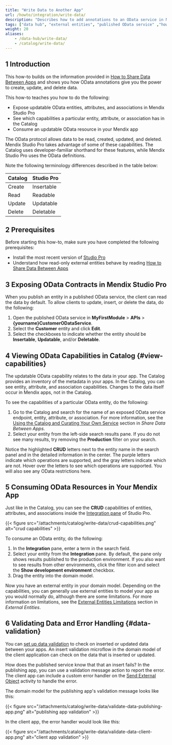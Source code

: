 ```yaml
---
title: "Write Data to Another App"
url: /howto/integration/write-data/
description: "Describes how to add annotations to an OData service in Mendix Studio Pro, see external entities with these features in the Catalog, and use them to build your app."
tags: ["data hub", "external entities", "published OData service" ,"how to","OData", "Catalog"]
weight: 20
aliases:
    - /data-hub/write-data/
    - /catalog/write-data/
---
```


## 1 Introduction

This how-to builds on the information provided in [How to Share Data Between Apps](/howto/integration/share-data/) and shows you how OData annotations give you the power to create, update, and delete data.

This how-to teaches you how to do the following:

* Expose updatable OData entities, attributes, and associations in Mendix Studio Pro
* See which capabilities a particular entity, attribute, or association has in the Catalog
* Consume an updatable OData resource in your Mendix app

The OData protocol allows data to be read, created, updated, and deleted. Mendix Studio Pro takes advantage of some of these capabilities. The Catalog uses developer-familiar shorthand for these features, while Mendix Studio Pro uses the OData definitions.

Note the following terminology differences described in the table below:

| Catalog | Studio Pro |
| -------- | ---------- |
| Create   | Insertable |
| Read     | Readable   |
| Update   | Updatable  |
| Delete   | Deletable  |

## 2 Prerequisites

Before starting this how-to, make sure you have completed the following prerequisites:

* Install the most recent version of [Studio Pro](https://marketplace.mendix.com/link/studiopro/)
* Understand how read-only external entities behave by reading [How to Share Data Between Apps](/howto/integration/share-data/)

## 3 Exposing OData Contracts in Mendix Studio Pro

When you publish an entity in a published OData service, the client can read the data by default. To allow clients to update, insert, or delete the data, do the following:

1. Open the published OData service in **MyFirstModule** > **APIs** > **{yourname}CustomerODataService**.
2. Select the **Customer** entity and click **Edit**.
3. Select the checkboxes to indicate whether the entity should be **Insertable**, **Updatable**, and/or **Deletable**.

## 4 Viewing OData Capabilities in Catalog {#view-capabilities}

The updatable OData capability relates to the data in your app. The Catalog provides an inventory of the metadata in your apps. In the Catalog, you can see entity, attribute, and association capabilities. Changes to the data itself occur in Mendix apps, not in the Catalog.

To see the capabilities of a particular OData entity, do the following: 

1. Go to the Catalog and search for the name of an exposed OData service endpoint, entity, attribute, or association. For more information, see the [Using the Catalog and Curating Your Own Service](/howto/integration/#use-and-curate) section in *Share Data Between Apps*.
2. Select your entity from the left-side search results pane. If you do not see many results, try removing the **Production** filter on your search.

Notice the highlighted **CRUD** letters next to the entity name in the search panel and in the detailed information in the center. The purple letters indicate which operations are supported, and the gray letters indicate which are not. Hover over the letters to see which operations are supported. You will also see any OData restrictions here.

## 5 Consuming OData Resources in Your Mendix App

Just like in the Catalog, you can see the **CRUD** capabilities of entities, attributes, and associations inside the [Integration pane](/refguide/integration-pane/) of Studio Pro.

{{< figure src="/attachments/catalog/write-data/crud-capabilities.png" alt="crud capabilities" >}}

To consume an OData entity, do the following:

1. In the **Integration** pane, enter a term in the search field. 
2. Select your entity from the **Integration** pane. By default, the pane only shows results published to the production environment. If you also want to see results from other environments, click the filter icon and select the **Show development environment** checkbox.
3. Drag the entity into the domain model.

Now you have an external entity in your domain model. Depending on the capabilities, you can generally use external entities to model your app as you would normally do, although there are some limitations. For more information on limitations, see the [External Entities Limitations](/refguide/external-entities/#limitations) section in *External Entities*. 

## 6 Validating Data and Error Handling {#data-validation}

You can [set up data validation](/refguide/setting-up-data-validation/) to check on inserted or updated data between your apps. An insert validation microflow in the domain model of the client application can check on the data that is inserted or updated.

How does the published service know that that an insert fails? In the publishing app, you can use a validation message action to report the error. The client app can include a custom error handler on the [Send External Object](/refguide/send-external-object/) activity to handle the error.

The domain model for the publishing app's validation message looks like this:

{{< figure src="/attachments/catalog/write-data/validate-data-publishing-app.png" alt="publishing app validation" >}}

In the client app, the error handler would look like this:

{{< figure src="/attachments/catalog/write-data/validate-data-client-app.png" alt="client app validation" >}}
